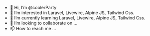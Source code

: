 - 👋 Hi, I’m @coolerParty
- 👀 I’m interested in Laravel, Livewire, Alpine JS, Tailwind Css.
- 🌱 I’m currently learning Laravel, Livewire, Alpine JS, Tailwind Css.
- 💞️ I’m looking to collaborate on ...
- 📫 How to reach me ...

<!---
coolerParty/coolerParty is a ✨ special ✨ repository because its `README.md` (this file) appears on your GitHub profile.
You can click the Preview link to take a look at your changes.
--->

